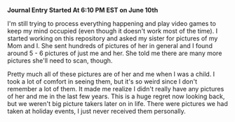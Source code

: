 **Journal Entry Started At 6:10 PM EST on June 10th**

I'm still trying to process everything happening and play video games to keep my mind occupied (even though it doesn't work most of the time). I started working on this repository and asked my sister for pictures of my Mom and I. She sent hundreds of pictures of her in general and I found around 5 - 6 pictures of just me and her. She told me there are many more pictures she'll need to scan, though.

Pretty much all of these pictures are of her and me when I was a child. I took a lot of comfort in seeing them, but it's so weird since I don't remember a lot of them. It made me realize I didn't really have any pictures of her and me in the last few years. This is a huge regret now looking back, but we weren't big picture takers later on in life. There were pictures we had taken at holiday events, I just never received them personally.